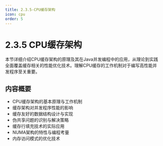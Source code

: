 ```yaml
---
title: 2.3.5-CPU缓存架构
icon: cpu
order: 5
---
```


# 2.3.5 CPU缓存架构

本节详细介绍CPU缓存架构的原理及其在Java并发编程中的应用，从理论到实践全面覆盖缓存相关的性能优化技术。理解CPU缓存的工作机制对于编写高性能并发程序至关重要。

## 内容概要

- CPU缓存架构的基本原理与工作机制
- 缓存架构对并发程序性能的影响
- 缓存友好的数据结构设计与实现
- 伪共享问题的识别与解决策略
- 缓存行填充技术的实际应用
- NUMA架构的特性与编程考量
- 内存访问模式的优化技术
